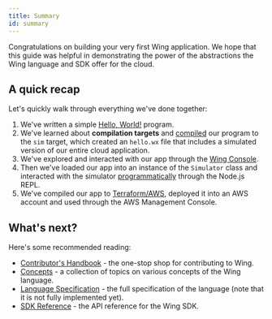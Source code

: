 ```yaml
---
title: Summary
id: summary
---
```


Congratulations on building your very first Wing application. We hope that this guide was helpful
in demonstrating the power of the abstractions the Wing language and SDK offer for the cloud.

## A quick recap

Let's quickly walk through everything we've done together:

1. We've written a simple [Hello, World!](./03-hello.md) program.
2. We've learned about **compilation targets** and [compiled](./04-compile.md)
   our program to the `sim` target, which created an `hello.wx` file that includes
   a simulated version of our entire cloud application.
3. We've explored and interacted with our app through the [Wing Console](./05-console.md).
4. Then we've loaded our app into an instance of the `Simulator` class and
   interacted with the simulator [programmatically](./06-simulator.md) through
   the Node.js REPL.
5. We've compiled our app to [Terraform/AWS](./07-aws.md), deployed it into an
   AWS account and used through the AWS Management Console.

## What's next?

Here's some recommended reading:

- [Contributor's Handbook](../contributors/handbook) - the one-stop shop for contributing to Wing.
- [Concepts](../category/concepts) - a collection of topics on various concepts of the Wing language.
- [Language Specification](../reference/spec) - the full specification of the language
  (note that it is not fully implemented yet).
- [SDK Reference](../reference/sdk) - the API reference for the Wing SDK.




